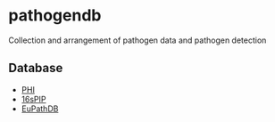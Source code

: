 # pathogendb
Collection and arrangement of pathogen data and pathogen detection

Database
-----------
* [PHI](http://www.phi-base.org/index.jsp)
* [16sPIP](http://16spip.mypathogen.cn/)
* [EuPathDB](http://ccb.jhu.edu/data/eupathDB/)
